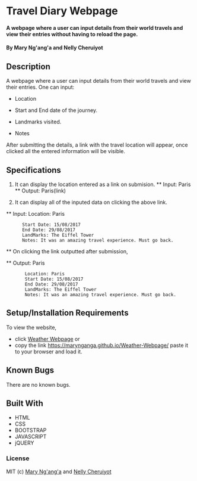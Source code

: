 # Travel Diary Webpage

#### A webpage where a user can input details from their world travels and view their entries without having to reload the page. 
#### By **Mary Ng'ang'a** and **Nelly Cheruiyot**

## Description
A webpage where a user can input details from their world travels and view their entries. One can input:

* Location

* Start and End date of the journey.

* Landmarks visited.

* Notes

After submitting the details, a link with the travel location will appear, 
once clicked all the entered information will be visible.

## Specifications

1. It can display the location entered as a link on submision.
** Input: Paris
** Output: Paris(link)

2. It can display all of the inputed data on clicking the above link.

** Input: Location: Paris

          Start Date: 15/08/2017
          End Date: 29/08/2017
          LandMarks: The Eiffel Tower
          Notes: It was an amazing travel experience. Must go back.
          
** On clicking the link outputted after submission,

** Output: Paris

           Location: Paris
           Start Date: 15/08/2017
           End Date: 29/08/2017
           LandMarks: The Eiffel Tower
           Notes: It was an amazing travel experience. Must go back.


## Setup/Installation Requirements

To view the website, 
* click [Weather Webpage](https://marynganga.github.io/Weather-Webpage/)
or 
* copy the link https://marynganga.github.io/Weather-Webpage/ paste it to your browser and load it.  


## Known Bugs

There are no known bugs.

## Built With

* HTML
* CSS
* BOOTSTRAP
* JAVASCRIPT
* jQUERY


### License

MIT (c) [Mary Ng'ang'a](https://github.com/marynganga) and [Nelly Cheruiyot](https://github.com/nellycheruiyot)
